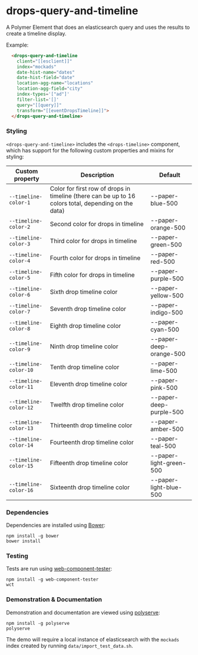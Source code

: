 # drops-query-and-timeline

A Polymer Element that does an elasticsearch query and uses the results to create a timeline display.

Example:
```html
  <drops-query-and-timeline
    client="[[esclient]]"
    index="mockads"
    date-hist-name="dates"
    date-hist-field="date"
    location-agg-name="locations"
    location-agg-field="city"
    index-types='["ad"]'
    filter-list='[]'
    query="[[query]]"
    transform="[[eventDropsTimeline]]">
  </drops-query-and-timeline>
```

### Styling
`<drops-query-and-timeline>` includes the `<drops-timeline>` component, which has support for the following custom properties and mixins for styling:

Custom property        | Description                                                                                          | Default
-----------------------|------------------------------------------------------------------------------------------------------|--------------------------
`--timeline-color-1`   | Color for first row of drops in timeline (there can be up to 16 colors total, depending on the data) | --paper-blue-500
`--timeline-color-2`   | Second color for drops in timeline                                                                   | --paper-orange-500
`--timeline-color-3`   | Third color for drops in timeline                                                                    | --paper-green-500
`--timeline-color-4`   | Fourth color for drops in timeline                                                                   | --paper-red-500
`--timeline-color-5`   | Fifth color for drops in timeline                                                                    | --paper-purple-500
`--timeline-color-6`   | Sixth drop timeline color                                                                            | --paper-yellow-500
`--timeline-color-7`   | Seventh drop timeline color                                                                          | --paper-indigo-500
`--timeline-color-8`   | Eighth drop timeline color                                                                           | --paper-cyan-500
`--timeline-color-9`   | Ninth drop timeline color                                                                            | --paper-deep-orange-500
`--timeline-color-10`  | Tenth drop timeline color                                                                            | --paper-lime-500
`--timeline-color-11`  | Eleventh drop timeline color                                                                         | --paper-pink-500
`--timeline-color-12`  | Twelfth drop timeline color                                                                          | --paper-deep-purple-500
`--timeline-color-13`  | Thirteenth drop timeline color                                                                       | --paper-amber-500
`--timeline-color-14`  | Fourteenth drop timeline color                                                                       | --paper-teal-500
`--timeline-color-15`  | Fifteenth drop timeline color                                                                        | --paper-light-green-500
`--timeline-color-16`  | Sixteenth drop timeline color                                                                        | --paper-light-blue-500

### Dependencies

Dependencies are installed using [Bower](http://bower.io/):

    npm install -g bower
    bower install

### Testing

Tests are run using [web-component-tester](https://github.com/Polymer/web-component-tester):

    npm install -g web-component-tester
    wct

### Demonstration & Documentation

Demonstration and documentation are viewed using [polyserve](https://github.com/PolymerLabs/polyserve):

    npm install -g polyserve
    polyserve

The demo will require a local instance of elasticsearch with the `mockads` index created by running `data/import_test_data.sh`.
